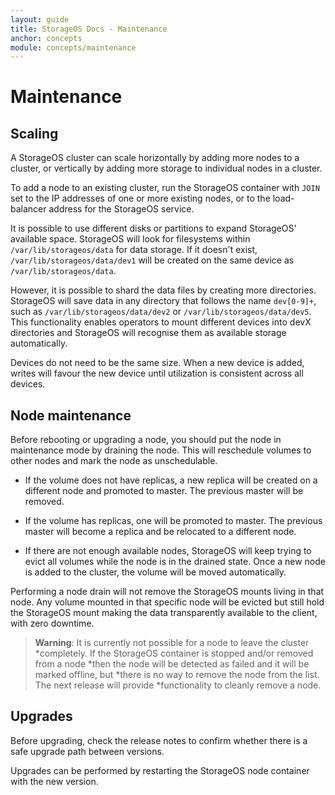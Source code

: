 ```yaml
---
layout: guide
title: StorageOS Docs - Maintenance
anchor: concepts
module: concepts/maintenance
---
```


# Maintenance

## Scaling

A StorageOS cluster can scale horizontally by adding more nodes to a
cluster, or vertically by adding more storage to individual nodes in a cluster.

To add a node to an existing cluster, run the StorageOS container with `JOIN`
set to the IP addresses of one or more existing nodes, or to the load-balancer
address for the StorageOS service.

It is possible to use different disks or partitions to expand StorageOS'
available space. StorageOS will look for filesystems within
`/var/lib/storageos/data` for data storage. If it doesn't exist,
`/var/lib/storageos/data/dev1` will be created on the same device as
`/var/lib/storageos/data`.

However, it is possible to shard the data files by creating more directories.
StorageOS will save data in any directory that follows the name `dev[0-9]+`,
such as `/var/lib/storageos/data/dev2` or `/var/lib/storageos/data/dev5`. This
functionality enables operators to mount different devices into devX directories
and StorageOS will recognise them as available storage automatically.

Devices do not need to be the same size. When a new device is added, writes will
favour the new device until utilization is consistent across all devices.

## Node maintenance

Before rebooting or upgrading a node, you should put the node in maintenance
mode by draining the node. This will reschedule volumes to other nodes and
mark the node as unschedulable.

* If the volume does not have replicas, a new replica will be created on a
different node and promoted to master. The previous master will be removed.

* If the volume has replicas, one will be promoted to master. The previous master
will become a replica and be relocated to a different node.

* If there are not enough available nodes, StorageOS will keep trying to evict all
volumes while the node is in the drained state. Once a new node is added to the
cluster, the volume will be moved automatically.

Performing a node drain will not remove the StorageOS mounts living in that
node. Any volume mounted in that specific node will be evicted but still hold
the StorageOS mount making the data transparently available to the client, with
zero downtime.

>**Warning**: It is currently not possible for a node to leave the cluster
*completely. If the StorageOS container is stopped and/or removed from a node
*then the node will be detected as failed and it will be marked offline, but
*there is no way to remove the node from the list. The next release will provide
*functionality to cleanly remove a node.

## Upgrades

Before upgrading, check the release notes to confirm whether there is a safe
upgrade path between versions.

Upgrades can be performed by restarting the StorageOS node container with the
new version.
